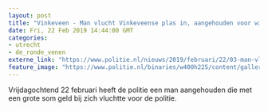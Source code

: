 ```yaml
---
layout: post
title: "Vinkeveen - Man vlucht Vinkeveense plas in, aangehouden voor witwassen"
date: Fri, 22 Feb 2019 14:44:00 GMT
categories: 
- utrecht 
- de_ronde_venen 
externe_link: "https://www.politie.nl/nieuws/2019/februari/22/03-man-vlucht-vinkeveense-plas-in-aangehouden-voor-witwassen.html"
feature_image: "https://www.politie.nl/binaries/w400h225/content/gallery/politie/stockfotos/infra-en-voertuigen/politieheliec135.jpg"
---
```


Vrijdagochtend 22 februari heeft de politie een man aangehouden die met een grote som geld bij zich vluchtte voor de politie.
